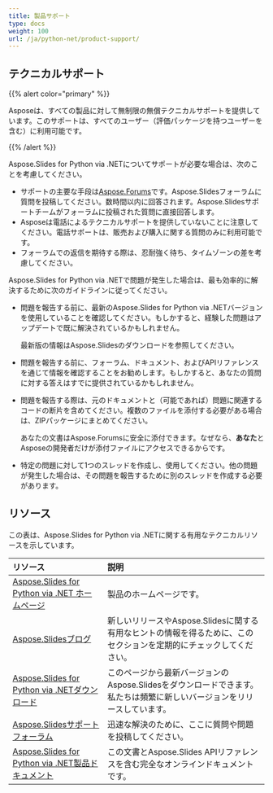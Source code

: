 ```yaml
---
title: 製品サポート
type: docs
weight: 100
url: /ja/python-net/product-support/
---
```


## **テクニカルサポート**
{{% alert color="primary" %}}

Asposeは、すべての製品に対して無制限の無償テクニカルサポートを提供しています。このサポートは、すべてのユーザー（評価パッケージを持つユーザーを含む）に利用可能です。

{{% /alert %}} 

Aspose.Slides for Python via .NETについてサポートが必要な場合は、次のことを考慮してください。

- サポートの主要な手段は[Aspose.Forums](https://forum.aspose.com/c/slides/11)です。Aspose.Slidesフォーラムに質問を投稿してください。数時間以内に回答されます。Aspose.Slidesサポートチームがフォーラムに投稿された質問に直接回答します。
- Asposeは電話によるテクニカルサポートを提供していないことに注意してください。電話サポートは、販売および購入に関する質問のみに利用可能です。
- フォーラムでの返信を期待する際は、忍耐強く待ち、タイムゾーンの差を考慮してください。

Aspose.Slides for Python via .NETで問題が発生した場合は、最も効率的に解決するために次のガイドラインに従ってください。

- 問題を報告する前に、最新のAspose.Slides for Python via .NETバージョンを使用していることを確認してください。もしかすると、経験した問題はアップデートで既に解決されているかもしれません。

  最新版の情報はAspose.Slidesのダウンロードを参照してください。

- 問題を報告する前に、フォーラム、ドキュメント、およびAPIリファレンスを通じて情報を確認することをお勧めします。もしかすると、あなたの質問に対する答えはすでに提供されているかもしれません。

- 問題を報告する際は、元のドキュメントと（可能であれば）問題に関連するコードの断片を含めてください。複数のファイルを添付する必要がある場合は、ZIPパッケージにまとめてください。

  あなたの文書はAspose.Forumsに安全に添付できます。なぜなら、**あなた**とAsposeの開発者だけが添付ファイルにアクセスできるからです。

- 特定の問題に対して1つのスレッドを作成し、使用してください。他の問題が発生した場合は、その問題を報告するために別のスレッドを作成する必要があります。

## **リソース**
この表は、Aspose.Slides for Python via .NETに関する有用なテクニカルリソースを示しています。

|**リソース**|**説明**|
| :- | :- |
|[Aspose.Slides for Python via .NET ホームページ](https://products.aspose.com/slides/python-net/)|製品のホームページです。|
|[Aspose.Slidesブログ](https://blog.aspose.com/category/slides/)|新しいリリースやAspose.Slidesに関する有用なヒントの情報を得るために、このセクションを定期的にチェックしてください。|
|[Aspose.Slides for Python via .NETダウンロード](https://pypi.org/project/aspose.slides/)|このページから最新バージョンのAspose.Slidesをダウンロードできます。私たちは頻繁に新しいバージョンをリリースしています。|
|[Aspose.Slidesサポートフォーラム](https://forum.aspose.com/c/slides/11)|迅速な解決のために、ここに質問や問題を投稿してください。|
|[Aspose.Slides for Python via .NET製品ドキュメント](/slides/ja/python-net/)|この文書とAspose.Slides APIリファレンスを含む完全なオンラインドキュメントです。|